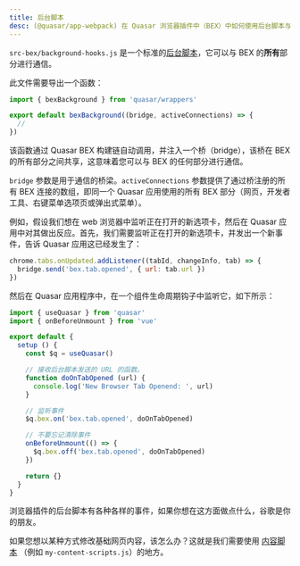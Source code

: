 ```yaml
---
title: 后台脚本
desc: (@quasar/app-webpack) 在 Quasar 浏览器插件中（BEX）中如何使用后台脚本与其他部分通信。
---
```


`src-bex/background-hooks.js` 是一个标准的[后台脚本](https://developer.chrome.com/extensions/background_pages)，它可以与 BEX 的**所有**部分进行通信。

此文件需要导出一个函数：

```js
import { bexBackground } from 'quasar/wrappers'

export default bexBackground((bridge, activeConnections) => {
  //
})
```

该函数通过 Quasar BEX 构建链自动调用，并注入一个桥（bridge），该桥在 BEX 的所有部分之间共享，这意味着您可以与 BEX 的任何部分进行通信。

`bridge` 参数是用于通信的桥梁。`activeConnections` 参数提供了通过桥注册的所有 BEX 连接的数组，即同一个 Quasar 应用使用的所有 BEX 部分（网页，开发者工具、右键菜单选项页或弹出式菜单）。

例如，假设我们想在 web 浏览器中监听正在打开的新选项卡，然后在 Quasar 应用中对其做出反应。首先，我们需要监听正在打开的新选项卡，并发出一个新事件，告诉 Quasar 应用这已经发生了：

```js
chrome.tabs.onUpdated.addListener((tabId, changeInfo, tab) => {
  bridge.send('bex.tab.opened', { url: tab.url })
})
```

然后在 Quasar 应用程序中，在一个组件生命周期钩子中监听它，如下所示：

```js
import { useQuasar } from 'quasar'
import { onBeforeUnmount } from 'vue'

export default {
  setup () {
    const $q = useQuasar()

    // 接收后台脚本发送的 URL 的函数。
    function doOnTabOpened (url) {
      console.log('New Browser Tab Openend: ', url)
    }

    // 监听事件
    $q.bex.on('bex.tab.opened', doOnTabOpened)

    // 不要忘记清除事件
    onBeforeUnmount(() => {
      $q.bex.off('bex.tab.opened', doOnTabOpened)
    })

    return {}
  }
}
```

浏览器插件的后台脚本有各种各样的事件，如果你想在这方面做点什么，谷歌是你的朋友。

如果您想以某种方式修改基础网页内容，该怎么办？这就是我们需要使用
<a class="doc-link" href="/quasar-cli-webpack/developing-browser-extensions/content-hooks">内容脚本</a>
（例如 `my-content-scripts.js`）的地方。
